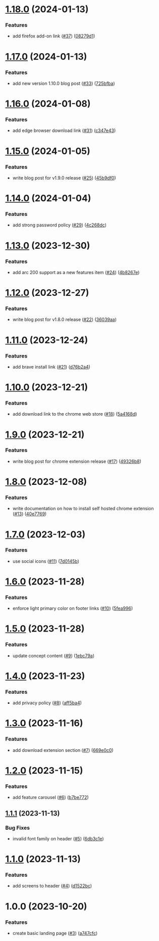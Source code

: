 # [1.18.0](https://github.com/agoralabs-sh/kibisis-website/compare/v1.17.0...v1.18.0) (2024-01-13)


### Features

* add firefox add-on link ([#37](https://github.com/agoralabs-sh/kibisis-website/issues/37)) ([08279d1](https://github.com/agoralabs-sh/kibisis-website/commit/08279d1e5a7768a7ad5662b09be655b172d627a6))

# [1.17.0](https://github.com/agoralabs-sh/kibisis-website/compare/v1.16.0...v1.17.0) (2024-01-13)


### Features

* add new version 1.10.0 blog post ([#33](https://github.com/agoralabs-sh/kibisis-website/issues/33)) ([725bfba](https://github.com/agoralabs-sh/kibisis-website/commit/725bfba2104c80b1042c3ae7839924f99fd72b1f))

# [1.16.0](https://github.com/agoralabs-sh/kibisis-website/compare/v1.15.0...v1.16.0) (2024-01-08)


### Features

* add edge browser download link ([#31](https://github.com/agoralabs-sh/kibisis-website/issues/31)) ([c347e43](https://github.com/agoralabs-sh/kibisis-website/commit/c347e4332e54d8a5426a6c4a0971e13d1badc16c))

# [1.15.0](https://github.com/agoralabs-sh/kibisis-website/compare/v1.14.0...v1.15.0) (2024-01-05)


### Features

* write blog post for v1.9.0 release ([#25](https://github.com/agoralabs-sh/kibisis-website/issues/25)) ([45b9df0](https://github.com/agoralabs-sh/kibisis-website/commit/45b9df031ba9253860cf66748a020a9814c84cda))

# [1.14.0](https://github.com/agoralabs-sh/kibisis-website/compare/v1.13.0...v1.14.0) (2024-01-04)


### Features

* add strong password policy ([#29](https://github.com/agoralabs-sh/kibisis-website/issues/29)) ([4c268dc](https://github.com/agoralabs-sh/kibisis-website/commit/4c268dc4aa85523ece26a3e4361d9d428d2f7957))

# [1.13.0](https://github.com/agoralabs-sh/kibisis-website/compare/v1.12.0...v1.13.0) (2023-12-30)


### Features

* add arc 200 support as a new features item ([#24](https://github.com/agoralabs-sh/kibisis-website/issues/24)) ([4b8267e](https://github.com/agoralabs-sh/kibisis-website/commit/4b8267e2ecb8db144280263f5cb220a27b684279))

# [1.12.0](https://github.com/agoralabs-sh/kibisis-website/compare/v1.11.0...v1.12.0) (2023-12-27)


### Features

* write blog post for v1.8.0 release ([#22](https://github.com/agoralabs-sh/kibisis-website/issues/22)) ([36039aa](https://github.com/agoralabs-sh/kibisis-website/commit/36039aa6fb0b4ed376fbc39c337859ccdb97f657))

# [1.11.0](https://github.com/agoralabs-sh/kibisis-website/compare/v1.10.0...v1.11.0) (2023-12-24)


### Features

* add brave install link ([#21](https://github.com/agoralabs-sh/kibisis-website/issues/21)) ([d76b2a4](https://github.com/agoralabs-sh/kibisis-website/commit/d76b2a49255ce63bcb9a4e67aca432820a3f44d0))

# [1.10.0](https://github.com/agoralabs-sh/kibisis-website/compare/v1.9.0...v1.10.0) (2023-12-21)


### Features

* add download link to the chrome web store ([#18](https://github.com/agoralabs-sh/kibisis-website/issues/18)) ([5a4168d](https://github.com/agoralabs-sh/kibisis-website/commit/5a4168d64961aa5b27342619408e5a3fa930ffa3))

# [1.9.0](https://github.com/agoralabs-sh/kibisis-website/compare/v1.8.0...v1.9.0) (2023-12-21)


### Features

* write blog post for chrome extension release ([#17](https://github.com/agoralabs-sh/kibisis-website/issues/17)) ([49326b8](https://github.com/agoralabs-sh/kibisis-website/commit/49326b8cace80347b7ae9f0f9bcd95d3ecb50411))

# [1.8.0](https://github.com/agoralabs-sh/kibisis-website/compare/v1.7.0...v1.8.0) (2023-12-08)


### Features

* write documentation on how to install self hosted chrome extension ([#13](https://github.com/agoralabs-sh/kibisis-website/issues/13)) ([40e7769](https://github.com/agoralabs-sh/kibisis-website/commit/40e7769603e36e2a4e870fbad141740dbf6f794d))

# [1.7.0](https://github.com/agoralabs-sh/kibisis-website/compare/v1.6.0...v1.7.0) (2023-12-03)


### Features

* use social icons ([#11](https://github.com/agoralabs-sh/kibisis-website/issues/11)) ([7d0145b](https://github.com/agoralabs-sh/kibisis-website/commit/7d0145bedebcc0d5b605c45c41857b2b0b8b503f))

# [1.6.0](https://github.com/agoralabs-sh/kibisis-website/compare/v1.5.0...v1.6.0) (2023-11-28)


### Features

* enforce light primary color on footer links ([#10](https://github.com/agoralabs-sh/kibisis-website/issues/10)) ([5fea996](https://github.com/agoralabs-sh/kibisis-website/commit/5fea996cc2935c36cc1962bb0652d3514a99f350))

# [1.5.0](https://github.com/agoralabs-sh/kibisis-website/compare/v1.4.0...v1.5.0) (2023-11-28)


### Features

* update concept content ([#9](https://github.com/agoralabs-sh/kibisis-website/issues/9)) ([1ebc79a](https://github.com/agoralabs-sh/kibisis-website/commit/1ebc79af435ebabbf77dfc624b837e0b064a940b))

# [1.4.0](https://github.com/agoralabs-sh/kibisis-website/compare/v1.3.0...v1.4.0) (2023-11-23)


### Features

* add privacy policy ([#8](https://github.com/agoralabs-sh/kibisis-website/issues/8)) ([aff5ba4](https://github.com/agoralabs-sh/kibisis-website/commit/aff5ba4280b6a3f24a229fa1b9b57a81d0448e00))

# [1.3.0](https://github.com/agoralabs-sh/kibisis-website/compare/v1.2.0...v1.3.0) (2023-11-16)


### Features

* add download extension section ([#7](https://github.com/agoralabs-sh/kibisis-website/issues/7)) ([669e0c0](https://github.com/agoralabs-sh/kibisis-website/commit/669e0c0adec52959b06fa8a80a960a71b637ad69))

# [1.2.0](https://github.com/agoralabs-sh/kibisis-website/compare/v1.1.1...v1.2.0) (2023-11-15)


### Features

* add feature carousel ([#6](https://github.com/agoralabs-sh/kibisis-website/issues/6)) ([b7be772](https://github.com/agoralabs-sh/kibisis-website/commit/b7be7721b6830f3bbfc209ddff902d43925feb74))

## [1.1.1](https://github.com/agoralabs-sh/kibisis-website/compare/v1.1.0...v1.1.1) (2023-11-13)


### Bug Fixes

* invalid font family on header ([#5](https://github.com/agoralabs-sh/kibisis-website/issues/5)) ([6db3c1e](https://github.com/agoralabs-sh/kibisis-website/commit/6db3c1ea15db680f3068edd5d9c417b5d598c824))

# [1.1.0](https://github.com/agoralabs-sh/kibisis-website/compare/v1.0.0...v1.1.0) (2023-11-13)


### Features

* add screens to header ([#4](https://github.com/agoralabs-sh/kibisis-website/issues/4)) ([d1522bc](https://github.com/agoralabs-sh/kibisis-website/commit/d1522bc11412520bed41702b7089fd2017b4cdee))

# 1.0.0 (2023-10-20)


### Features

* create basic landing page ([#3](https://github.com/agoralabs-sh/kibisis-website/issues/3)) ([a747cfc](https://github.com/agoralabs-sh/kibisis-website/commit/a747cfc88aa787b0e64678e677bf985af43a5d44))
